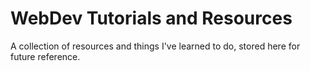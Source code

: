 # WebDev Tutorials and Resources
 A collection of resources and things I've learned to do, stored here for future reference.

